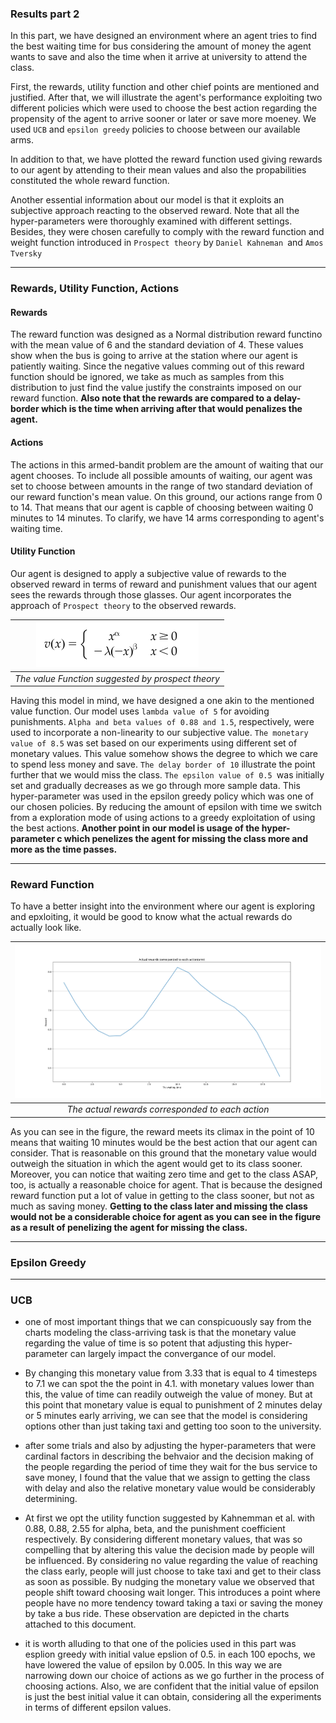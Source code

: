 ### Results part 2

In this part, we have designed an environment where an agent tries to find the best waiting time for bus considering the amount of money the agent wants to save and also the time when it arrive at university to attend the class. 

First, the rewards, utility function and other chief points are mentioned and justified. After that, we will illustrate the agent's performance exploiting two different policies which were used to choose the best action regarding the propensity of the agent to arrive sooner or later or save more moeney. We used `UCB` and `epsilon greedy` policies to choose between our available arms.


In addition to that, we have plotted the reward function used giving rewards to our agent by attending to their mean values and also the propabilities constituted the whole reward function. 

Another essential information about our model is that it exploits an subjective approach reacting to the observed reward. Note that all the hyper-parameters were thoroughly examined with different settings. Besides, they were chosen carefully to comply with the reward function and weight function introduced in `Prospect theory` by `Daniel Kahneman `and `Amos Tversky`


---

### Rewards, Utility Function, Actions

#### Rewards


The reward function was designed as a Normal distribution reward functino with the mean value of 6 and the standard deviation of 4. 
These values show when the bus is going to arrive at the station where our agent is patiently waiting. Since the negative values comming out of this reward function should be ignored, we take as much as samples from this distribution to just find the value justify the constraints imposed on our reward function. __Also note that the rewards are compared to a delay-border which is the time when arriving after that would penalizes the agent.__

#### Actions

The actions in this armed-bandit problem are the amount of waiting that our agent chooses. To include all possible amounts of waiting, our agent was set to choose between amounts in the range of two standard deviation of our reward function's mean value. On this ground, our actions range from 0 to 14. That means that our agent is capble of choosing between waiting 0 minutes to 14 minutes. To clarify, we have 14 arms corresponding to agent's waiting time.

#### Utility Function

Our agent is designed to apply a subjective value of rewards to the observed reward in terms of reward and punishment values that our agent sees the rewards through those glasses. 
Our agent incorporates the approach of `Prospect theory` to the observed rewards. 

| ![](valueFunction.png) | 
|:--:|
|*The value Function suggested by prospect theory*|

Having this model in mind, we have designed a one akin to the mentioned value function. Our model uses `lambda value of 5` for avoiding punishments. `Alpha and beta values of 0.88 and 1.5`, respectively, were used to incorporate a non-linearity to our subjective value. `The monetary value of 8.5` was set based on our experiments using different set of monetary values. This value somehow shows the degree to which we care to spend less money and save. `The delay border of 10` illustrate the point further that we would miss the class. `The epsilon value of 0.5 `was initially set and gradually decreases as we go through more sample data. This hyper-parameter was used in the epsilon greedy policy which was one of our chosen policies. By reducing the amount of epsilon with time we switch from a exploration mode of using actions to a greedy exploitation of using the best actions. __Another point in our model is usage of the hyper-parameter c which penelizes the agent for missing the class more and more as the time passes.__

---

### Reward Function

To have a better insight into the environment where our agent is exploring and epxloiting, it would be good to know what the actual rewards do actually look like. 


| ![](reward_function.png) | 
|:--:|
|*The actual rewards corresponded to each action*|

As you can see in the figure, the reward meets its climax in the point of 10 means that waiting 10 minutes would be the best action that our agent can consider. That is reasonable on this ground that the monetary value would outweigh the situation in which the agent would get to its class sooner. Moreover, you can notice that waiting zero time and get to the class ASAP, too, is actually a reasonable choice for agent. That is because the designed reward function put a lot of value in getting to the class sooner, but not as much as saving money. __Getting to the class later and missing the class would not be a considerable choice for agent as you can see in the figure as a result of penelizing the agent for missing the class.__

---

### Epsilon Greedy



---

### UCB


* one of most important things that we can conspicuously say from the charts modeling the class-arriving task is that the monetary value regarding the value of time is so potent that adjusting this hyper-parameter can largely impact the convergance of our model. 


* By changing this monetary value from 3.33 that is equal to 4 timesteps to 7.1 we can spot the the point in 4.1.
with monetary values lower than this, the value of time can readily outweigh the value of money. But at this point that monetary value is equal to punishment of 2 minutes delay or 5 minutes early arriving, we can see that the model is considering options other than just taking taxi and getting too soon to the university.

* after some trials and also by adjusting the hyper-parameters that were cardinal factors in describing the behvaior and the decision making of the people regarding the period of time they wait for the bus service to save money, I found that the value that we assign to getting the class with delay and also the relative monetary value would be considerably determining. 


* At first we opt the utility function suggested by Kahnemman et al. with 0.88, 0.88, 2.55 for alpha, beta, and the punishment coefficient respectively. By considering different monetary values, that was so compelling that by altering this value the decision made by people will be influenced. By considering no value regarding the value of reaching the class early, people will just choose to take taxi and get to their class as soon as possible. By nudging the monetary value we observed that people shift toward choosing wait longer. This introduces a point where people have no more tendency toward taking a taxi or saving the money by take a bus ride. These observation are depicted in the charts attached to this document. 

* it is worth alluding to that one of the policies used in this part was esplion greedy with initial value epslion of 0.5. in each 100 epochs, we have lowered the value of epsilon by 0.005. In this way we are narrowing down our choice of actions as we go further in the process of choosing actions. Also, we are confident that the initial value of epsilon is just the best initial value it can obtain, considering all the experiments in terms of different epsilon values. 